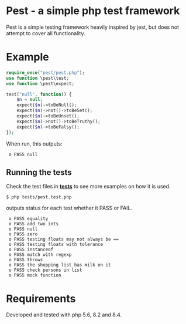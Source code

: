 # Pest - a simple php test framework

Pest is a simple testing framework heavily inspired by jest, but does not attempt to cover all functionality.

# Example

```php
require_once("pest/pest.php");
use function \pest\test;
use function \pest\expect;

test("null", function() {
    $n = null;
    expect($n)->toBeNull();
    expect($n)->not()->toBeSet();
    expect($n)->toBeUnset();
    expect($n)->not()->toBeTruthy();
    expect($n)->toBeFalsy();
});
```
When run, this outputs:
```text
 o PASS null
```


## Running the tests

Check the test files in **[tests](tests/)** to see more examples on how it is used.

```shell
$ php tests/pest.test.php
```

outputs status for each test whether it PASS or FAIL.

```text
 o PASS equality
 o PASS add two ints
 o PASS null
 o PASS zero
 o PASS testing floats may not always be ==
 o PASS testing floats with tolerance
 o PASS instanceof
 o PASS match with regexp
 o PASS throws
 o PASS the shopping list has milk on it
 o PASS check persons in list
 o PASS mock function
```

# Requirements

Developed and tested with php 5.6, 8.2 and 8.4.
